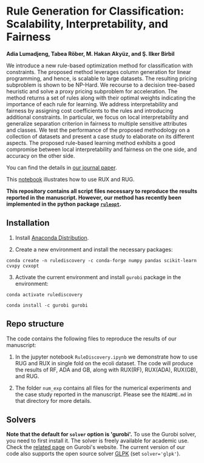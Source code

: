 # Rule Generation for Classification: Scalability, Interpretability, and Fairness

**Adia Lumadjeng, Tabea Röber, M. Hakan Akyüz, and Ş. Ilker Birbil**

We introduce a new rule-based optimization method for classification with constraints. The proposed method leverages column generation for linear programming, and hence, is scalable to large datasets. The resulting pricing subproblem is shown to be NP-Hard. We recourse to a decision tree-based heuristic and solve a proxy pricing subproblem for acceleration. The method returns a set of rules along with their optimal weights indicating the importance of each rule for learning. We address interpretability and fairness by assigning cost coefficients to the rules and introducing additional constraints. In particular, we focus on local interpretability and generalize separation criterion in fairness to multiple sensitive attributes and classes. We test the performance of the proposed methodology on a collection of datasets and present a case study to elaborate on its different aspects. The proposed rule-based learning method exhibits a good compromise between local interpretability and fairness on the one side, and accuracy on the other side.

You can find the details in [our journal paper](https://doi.org/10.1016/j.cor.2025.107163).

This [notebook](RuleDiscovery.ipynb) illustrates how to use RUX and RUG.

**This repository contains all script files necessary to reproduce the results reported in the manuscript. However, our method has recently been implemented in the python package [`ruleopt`](https://github.com/sametcopur/ruleopt).**

## Installation

 1. Install [Anaconda Distribution](https://www.anaconda.com/products/individual).

 2. Create a new environment and install the necessary packages:

 `conda create -n rulediscovery -c conda-forge numpy pandas scikit-learn cvxpy cvxopt`

 3. Activate the current environment and install `gurobi` package in the environment:

 `conda activate rulediscovery`
 
 `conda install -c gurobi gurobi`
 

## Repo structure

The code contains the following files to reproduce the results of our manuscript:

1. In the jupyter notebook `RuleDiscovery.ipynb` we demonstrate how to use RUG and RUX in single fold on the ecoli dataset. The code will produce the results of RF, ADA and GB, along with RUX(RF), RUX(ADA), RUX(GB), and RUG.
 
2. The folder `num_exp` contains all files for the numerical experiments and the case study reported in the manuscript. Please see the `README.md` in that directory for more details.

## Solvers

**Note that the default for `solver` option is 'gurobi'.** To use the Gurobi solver, you need to first install
it. The solver is freely available for academic use. Check the [related page](https://www.gurobi.com/academia/academic-program-and-licenses/)
on Gurobi's website. The current version of our code also supports the open source solver [GLPK](https://www.gnu.org/software/glpk/) (set `solver='glpk'`).
